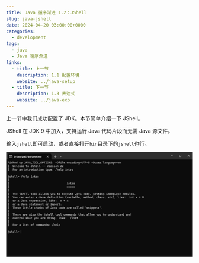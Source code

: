 ```yaml
---
title: Java 循序渐进 1.2：JShell
slug: java-jshell
date: 2024-04-20 03:00:00+0000
categories:
  - development
tags:
  - java
  - Java 循序渐进
links:
  - title: 上一节
    description: 1.1 配置环境
    website: ../java-setup
  - title: 下一节
    description: 1.3 表达式
    website: ../java-exp
---
```


上一节中我们成功配置了 JDK。本节简单介绍一下 JShell。

JShell 在 JDK 9 中加入，支持运行 Java 代码片段而无需 Java 源文件。

输入`jshell`即可启动，或者直接打开`bin`目录下的`jshell`也行。

![图 1.2-1 JShell](jshell.png)
